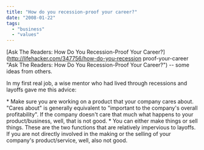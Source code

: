 ```yaml
---
title: "How do you recession-proof your career?"
date: "2008-01-22"
tags: 
  - "business"
  - "values"
---
```


[Ask The Readers: How Do You Recession-Proof Your Career?](http://lifehacker.com/347756/how-do-you-recession proof-your-career "Ask The Readers: How Do You Recession-Proof Your Career?") -- some ideas from others.

In my first real job, a wise mentor who had lived through recessions and layoffs gave me this advice:

\* Make sure you are working on a product that your company cares about. "Cares about" is generally equivalent to "important to the company's overall profitability". If the company doesn't care that much what happens to your product/business, well, that is not good. \* You can either make things or sell things. These are the two functions that are relatively impervious to layoffs. If you are not directly involved in the making or the selling of your company's product/service, well, also not good.

